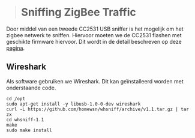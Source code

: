 > # Sniffing ZigBee Traffic

Door middel van een tweede CC2531 USB sniffer is het mogelijk om het zigbee netwerk te sniffen. Hiervoor moeten we de CC2531 flashen met geschikte firmware hiervoor. Dit wordt in de detail beschreven op deze [pagina](https://www.zigbee2mqtt.io/how_tos/how_to_sniff_zigbee_traffic.html).

## Wireshark

Als software gebruiken we Wireshark. Dit kan geïnstalleerd worden met onderstaande code.

```{bash}
cd /opt
sudo apt-get install -y libusb-1.0-0-dev wireshark
curl -L https://github.com/homewsn/whsniff/archive/v1.1.tar.gz | tar zx
cd whsniff-1.1
make
sudo make install
```